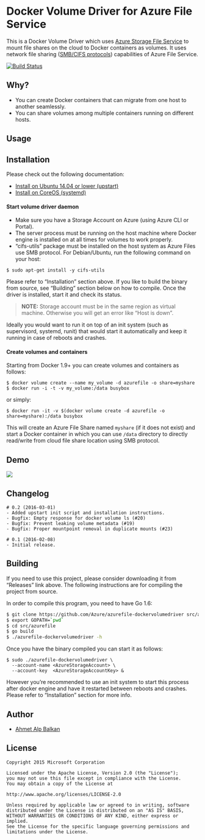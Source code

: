 # Docker Volume Driver for Azure File Service

This is a Docker Volume Driver which uses [Azure Storage File Service][afs]
to mount file shares on the cloud to Docker containers as volumes. It uses network
file sharing ([SMB/CIFS protocols][smb]) capabilities of Azure File Service.

[![Build Status](https://travis-ci.org/Azure/azurefile-dockervolumedriver.svg?branch=master)](https://travis-ci.org/Azure/azurefile-dockervolumedriver)

## Why?

- You can create Docker containers that can migrate from one host to another seamlessly.
- You can share volumes among multiple containers running on different hosts.

## Usage

## Installation

Please check out the following documentation:

- [Install on Ubuntu 14.04 or lower (upstart)](contrib/init/upstart/README.md)
- [Install on CoreOS (systemd)](contrib/init/systemd/README.md)

#### Start volume driver daemon

* Make sure you have a Storage Account on Azure (using Azure CLI or Portal).
* The server process must be running on the host machine where Docker engine is installed on 
  at all times for volumes to work properly.
* “cifs-utils” package must be installed on the host system as Azure Files use SMB protocol.
  For Debian/Ubuntu, run the following command on your host:
```shell
$ sudo apt-get install -y cifs-utils
```

Please refer to “Installation” section above. If you like to build the binary from source, 
see “Building” section below on how to compile. Once the driver is installed, start it and
check its status.

> **NOTE:** Storage account must be in the same region as virtual machine. Otherwise
> you will get an error like “Host is down”.

Ideally you would want to run it on top of an init system (such as supervisord, systemd,
runit) that would start it automatically and keep it running in case of reboots and crashes.

#### Create volumes and containers

Starting from Docker 1.9+ you can create volumes and containers as follows:

```shell
$ docker volume create --name my_volume -d azurefile -o share=myshare
$ docker run -i -t -v my_volume:/data busybox
```

or simply:

```shell
$ docker run -it -v $(docker volume create -d azurefile -o share=myshare):/data busybox
```

This will create an Azure File Share named `myshare` (if it does not exist)
and start a Docker container in which you can use `/data` directory to directly
read/write from cloud file share location using SMB protocol.

## Demo

![](http://cl.ly/image/2z1z1y030u3B/Image%202015-10-06%20at%203.18.39%20PM.gif)


## Changelog

```
# 0.2 (2016-03-01)
- Added upstart init script and installation instructions.
- Bugfix: Empty response for docker volume ls (#20)
- Bugfix: Prevent leaking volume metadata (#19)
- Bugfix: Proper mountpoint removal in duplicate mounts (#23)

# 0.1 (2016-02-08)
- Initial release.

```

## Building

If you need to use this project, please consider downloading it from “Releases”
link above. The following instructions are for compiling the project from source.

In order to compile this program, you need to have Go 1.6:

```sh
$ git clone https://github.com/Azure/azurefile-dockervolumedriver src/azurefile
$ export GOPATH=`pwd`
$ cd src/azurefile
$ go build
$ ./azurefile-dockervolumedriver -h
```

Once you have the binary compiled you can start it as follows:

```shell
$ sudo ./azurefile-dockervolumedriver \
  --account-name <AzureStorageAccount> \
  --account-key  <AzureStorageAccountKey> &
```

However you’re recommended to use an init system to start this process after
docker engine and have it restarted between reboots and crashes. Please refer to
“Installation” section for more info.

## Author

* [Ahmet Alp Balkan](https://github.com/ahmetalpbalkan)

## License

```
Copyright 2015 Microsoft Corporation

Licensed under the Apache License, Version 2.0 (the "License");
you may not use this file except in compliance with the License.
You may obtain a copy of the License at

http://www.apache.org/licenses/LICENSE-2.0

Unless required by applicable law or agreed to in writing, software
distributed under the License is distributed on an "AS IS" BASIS,
WITHOUT WARRANTIES OR CONDITIONS OF ANY KIND, either express or implied.
See the License for the specific language governing permissions and
limitations under the License.
```

[afs]: http://blogs.msdn.com/b/windowsazurestorage/archive/2014/05/12/introducing-microsoft-azure-file-service.aspx
[smb]: https://msdn.microsoft.com/en-us/library/windows/desktop/aa365233(v=vs.85).aspx

